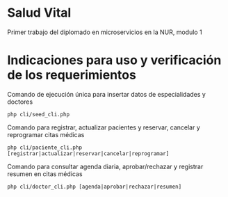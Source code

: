 # Salud Vital
Primer trabajo del diplomado en microservicios en la NUR, modulo 1

# Indicaciones para uso y verificación de los requerimientos

Comando de ejecución única para insertar datos de especialidades y doctores

```
php cli/seed_cli.php

```

Comando para registrar, actualizar pacientes y reservar, cancelar y reprogramar citas médicas

```
php cli/paciente_cli.php [registrar|actualizar|reservar|cancelar|reprogramar]

```

Comando para consultar agenda diaria, aprobar/rechazar y registrar resumen en citas médicas

```
php cli/doctor_cli.php [agenda|aprobar|rechazar|resumen]

```